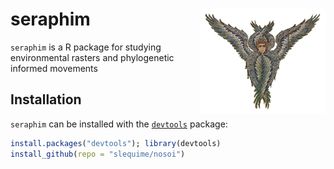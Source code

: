 seraphim <img src="unix_OS/man/logo_seraphim.png" align="right" alt="" width="200" />
===============

`seraphim` is a R package for studying environmental rasters and phylogenetic informed movements

## Installation
`seraphim` can be installed with the [`devtools`](https://github.com/hadley/devtools) package:
```R
install.packages("devtools"); library(devtools)
install_github(repo = "slequime/nosoi")
```
